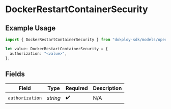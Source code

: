 # DockerRestartContainerSecurity

## Example Usage

```typescript
import { DockerRestartContainerSecurity } from "dokploy-sdk/models/operations";

let value: DockerRestartContainerSecurity = {
  authorization: "<value>",
};
```

## Fields

| Field              | Type               | Required           | Description        |
| ------------------ | ------------------ | ------------------ | ------------------ |
| `authorization`    | *string*           | :heavy_check_mark: | N/A                |